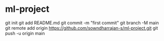 # ml-project
git init
git add README.md
git commit -m "first commit"
git branch -M main
git remote add origin https://github.com/sowndharrajan-s/ml-project.git
git push -u origin main

